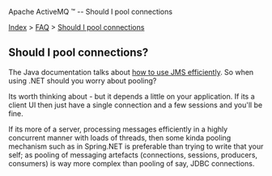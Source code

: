 Apache ActiveMQ ™ -- Should I pool connections 

[Index](index.html) > [FAQ](CommunityCommunity/Community/faq.md) > [Should I pool connections](Index/FAQIndex/FAQ/Index/FAQ/should-i-pool-connections.md)

Should I pool connections?
--------------------------

The Java documentation talks about [how to use JMS efficiently](http://activemq.apache.orgCommunity/FAQ/JMSCommunity/FAQ/JMS/Community/FAQ/JMS/how-do-i-use-jms-efficiently.md). So when using .NET should you worry about pooling?

Its worth thinking about - but it depends a little on your application. If its a client UI then just have a single connection and a few sessions and you'll be fine.

If its more of a server, processing messages efficiently in a highly concurrent manner with loads of threads, then some kinda pooling mechanism such as in Spring.NET is preferable than trying to write that your self; as pooling of messaging artefacts (connections, sessions, producers, consumers) is way more complex than pooling of say, JDBC connections.


